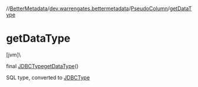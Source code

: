 //[BetterMetadata](../../../index.md)/[dev.warrengates.bettermetadata](../index.md)/[PseudoColumn](index.md)/[getDataType](get-data-type.md)

# getDataType

[jvm]\

final [JDBCType](https://docs.oracle.com/javase/8/docs/api/java/sql/JDBCType.html)[getDataType](get-data-type.md)()

SQL type, converted to [JDBCType](https://docs.oracle.com/javase/8/docs/api/java/sql/JDBCType.html)
